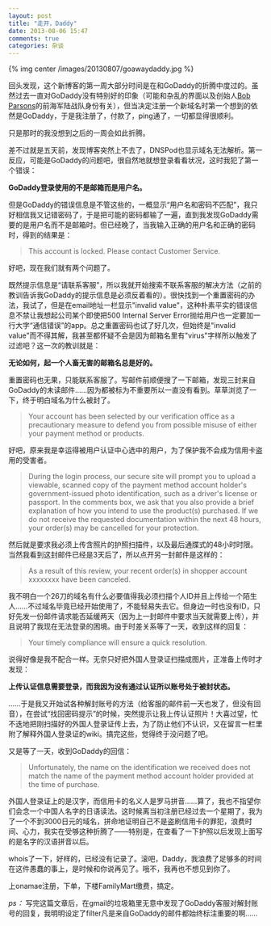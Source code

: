 ```yaml
---
layout: post
title: "走开，Daddy"
date: 2013-08-06 15:47
comments: true
categories: 杂谈
---
```


{% img center /images/20130807/goawaydaddy.jpg %}

回头发现，这个新博客的第一周大部分时间是在和GoDaddy的折腾中度过的。虽然过去一直对GoDaddy没有特别好的印象（可能和杂乱的界面以及创始人[Bob Parsons](http://en.wikipedia.org/wiki/Bob_Parsons)的前海军陆战队身份有关），但当决定注册一个新域名时第一个想到的依然是GoDaddy，于是我注册了，付款了，ping通了，一切都显得很顺利。

只是那时的我没想到之后的一周会如此折腾。

<!--more-->

差不过就是五天前，发现博客突然上不去了，DNSPod也显示域名无法解析。第一反应，可能是GoDaddy的问题吧，很自然地就想登录看看状况，这时我犯了第一个错误：

**GoDaddy登录使用的不是邮箱而是用户名。**

但是GoDaddy的错误信息是不管这些的，一概显示“用户名和密码不匹配”，我只好相信我又记错密码了，于是把可能的密码都输了一遍，直到我发现GoDaddy需要的是用户名而不是邮箱时。但已经晚了，当我输入正确的用户名和正确的密码时，得到的结果是：

> This account is locked. Please contact Customer Service.

好吧，现在我们就有两个问题了。

既然提示信息是“请联系客服”，所以我就开始搜索不联系客服的解决方法（之前的教训告诉我GoDaddy的提示信息是必须反着看的）。很快找到一个重置密码的办法，我试了，但是在email地址一栏显示"invalid value"，这种朴素平实的错误信息不禁让我想起公司某个即使把500 Internal Server Error抛给用户也一定要加一行大字“通信错误”的app。总之重置密码也试了好几次，但始终是"invalid value"而不得其解，我甚至都怀疑不会是因为邮箱名里有"virus"字样所以触发了过滤吧？这一次的教训就是：

**无论如何，起一个人畜无害的邮箱名总是好的。**

重置密码也无果，只能联系客服了。写邮件前顺便搜了一下邮箱，发现三封来自GoDaddy的未读邮件……因为都被标为不重要所以一直没有看到。草草浏览了一下，终于明白域名为什么被封了。

> Your account has been selected by our verification office as a precautionary measure to defend you from possible misuse of either your payment method or products.

好吧，原来我是幸运得被用户认证中心选中的用户，为了保护我不会成为信用卡盗用的受害者。

> During the login process, our secure site will prompt you to upload a viewable, scanned copy of the payment method account holder's government-issued photo identification, such as a driver's license or passport.  In the comments box, we ask that you also provide a brief explanation of how you intend to use the product(s) purchased. If we do not receive the requested documentation within the next 48 hours, your order(s) may be cancelled for your protection.

然后就是要求我必须上传含照片的护照扫描件，以及最后通牒式的48小时时限。当然我看到这封邮件已经是3天后了，所以点开另一封邮件是这样的：

> As a result of this review, your recent order(s) in shopper account xxxxxxxx have been canceled.

我不明白一个26刀的域名有什么必要值得我必须扫描个人ID并且上传给一个陌生人……不过域名毕竟已经开始使用了，不能轻易失去它。但身边一时也没有ID，只好先发一份邮件请求能否延缓两天（因为上一封邮件中要求当天就需要上传），并且说明了我现在无法登录的困境。由于时差关系等了一天，收到这样的回复：

> Your timely compliance will ensure a quick resolution.

说得好像是我不配合一样。无奈只好把外国人登录证扫描成图片，正准备上传时才发现：

**上传认证信息需要登录，而我因为没有通过认证所以账号处于被封状态。**

……于是我又开始试各种解封账号的方法（给客服的邮件前一天也发了，但没有回音），在尝试“找回密码提示”的时候，突然提示让我上传认证照片！大喜过望，忙不迭地把刚扫描好的外国人登录证传上去，为了防止他们不认识，又在留言一栏里附了解释外国人登录证的wiki。搞完这些，觉得终于没问题了吧。

又是等了一天，收到GoDaddy的回信：

> Unfortunately, the name on the identification we received does not match the name of the payment method account holder provided at the time of purchase.

外国人登录证上的是汉字，而信用卡的名义人是罗马拼音……算了，我也不指望你们会念一个中国人名字的日语读法。这时候离当初注册已经过去一个星期了，我为了一个不到3000日元的域名，拼命地证明自己不是盗刷信用卡的罪犯，浪费时间、心力，我实在受够这种折腾了——特别是，在查看了一下护照以后发现上面写的是名字的汉语拼音以后。

whois了一下，好样的，已经没有记录了。滚吧，Daddy，我浪费了足够多的时间在这件愚蠢的事上，是时候和你说再见了。哦不，我再也不想见到你了。

上onamae注册，下单，下楼FamilyMart缴费，搞定。

*ps：* 写完这篇文章后，在gmail的垃圾箱里无意中发现了GoDaddy客服对解封账号的回复，我明明设定了filter凡是来自GoDaddy的邮件都始终标注重要的啊……
